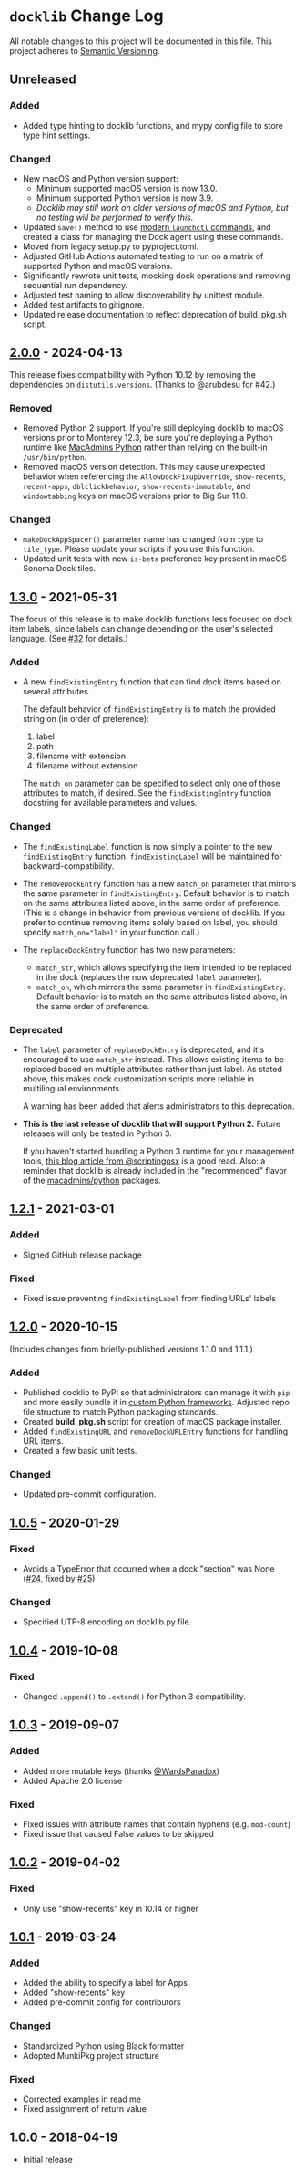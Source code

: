 # `docklib` Change Log

All notable changes to this project will be documented in this file. This project adheres to [Semantic Versioning](http://semver.org/).

## Unreleased

### Added

- Added type hinting to docklib functions, and mypy config file to store type hint settings.

### Changed

- New macOS and Python version support:
    - Minimum supported macOS version is now 13.0.
    - Minimum supported Python version is now 3.9.
    - _Docklib may still work on older versions of macOS and Python, but no testing will be performed to verify this._
- Updated `save()` method to use [modern `launchctl` commands](https://babodee.wordpress.com/2016/04/09/launchctl-2-0-syntax/), and created a class for managing the Dock agent using these commands.
- Moved from legacy setup.py to pyproject.toml.
- Adjusted GitHub Actions automated testing to run on a matrix of supported Python and macOS versions.
- Significantly rewrote unit tests, mocking dock operations and removing sequential run dependency.
- Adjusted test naming to allow discoverability by unittest module.
- Added test artifacts to gitignore.
- Updated release documentation to reflect deprecation of build_pkg.sh script.

## [2.0.0] - 2024-04-13

This release fixes compatibility with Python 10.12 by removing the dependencies on `distutils.versions`. (Thanks to @arubdesu for #42.)

### Removed

- Removed Python 2 support. If you're still deploying docklib to macOS versions prior to Monterey 12.3, be sure you're deploying a Python runtime like [MacAdmins Python](https://github.com/macadmins/python) rather than relying on the built-in `/usr/bin/python`.
- Removed macOS version detection. This may cause unexpected behavior when referencing the `AllowDockFixupOverride`, `show-recents`, `recent-apps`, `dblclickbehavior`, `show-recents-immutable`, and `windowtabbing` keys on macOS versions prior to Big Sur 11.0.

### Changed

- `makeDockAppSpacer()` parameter name has changed from `type` to `tile_type`. Please update your scripts if you use this function.
- Updated unit tests with new `is-beta` preference key present in macOS Sonoma Dock tiles.

## [1.3.0] - 2021-05-31

The focus of this release is to make docklib functions less focused on dock item labels, since labels can change depending on the user's selected language. (See [#32](https://github.com/homebysix/docklib/issues/32) for details.)

### Added

- A new `findExistingEntry` function that can find dock items based on several attributes.

    The default behavior of `findExistingEntry` is to match the provided string on (in order of preference):

    1. label
    2. path
    3. filename with extension
    4. filename without extension

    The `match_on` parameter can be specified to select only one of those attributes to match, if desired. See the `findExistingEntry` function docstring for available parameters and values.

### Changed

- The `findExistingLabel` function is now simply a pointer to the new `findExistingEntry` function. `findExistingLabel` will be maintained for backward-compatibility.

- The `removeDockEntry` function has a new `match_on` parameter that mirrors the same parameter in `findExistingEntry`. Default behavior is to match on the same attributes listed above, in the same order of preference. (This is a change in behavior from previous versions of docklib. If you prefer to continue removing items solely based on label, you should specify `match_on="label"` in your function call.)

- The `replaceDockEntry` function has two new parameters:
    - `match_str`, which allows specifying the item intended to be replaced in the dock (replaces the now deprecated `label` parameter).
    - `match_on`, which mirrors the same parameter in `findExistingEntry`. Default behavior is to match on the same attributes listed above, in the same order of preference.

### Deprecated

- The `label` parameter of `replaceDockEntry` is deprecated, and it's encouraged to use `match_str` instead. This allows existing items to be replaced based on multiple attributes rather than just label. As stated above, this makes dock customization scripts more reliable in multilingual environments.

    A warning has been added that alerts administrators to this deprecation.

- **This is the last release of docklib that will support Python 2.** Future releases will only be tested in Python 3.

    If you haven't started bundling a Python 3 runtime for your management tools, [this blog article from @scriptingosx](https://scriptingosx.com/2020/02/wrangling-pythons/) is a good read. Also: a reminder that docklib is already included in the "recommended" flavor of the [macadmins/python](https://github.com/macadmins/python) packages.

## [1.2.1] - 2021-03-01

### Added

- Signed GitHub release package

### Fixed

- Fixed issue preventing `findExistingLabel` from finding URLs' labels

## [1.2.0] - 2020-10-15

(Includes changes from briefly-published versions 1.1.0 and 1.1.1.)

### Added

- Published docklib to PyPI so that administrators can manage it with `pip` and more easily bundle it in [custom Python frameworks](https://github.com/macadmins/python). Adjusted repo file structure to match Python packaging standards.
- Created __build_pkg.sh__ script for creation of macOS package installer.
- Added `findExistingURL` and `removeDockURLEntry` functions for handling URL items.
- Created a few basic unit tests.

### Changed

- Updated pre-commit configuration.


## [1.0.5] - 2020-01-29

### Fixed

- Avoids a TypeError that occurred when a dock "section" was None ([#24](https://github.com/homebysix/docklib/issues/24), fixed by [#25](https://github.com/homebysix/docklib/pull/25))

### Changed

- Specified UTF-8 encoding on docklib.py file.


## [1.0.4] - 2019-10-08

### Fixed

- Changed `.append()` to `.extend()` for Python 3 compatibility.


## [1.0.3] - 2019-09-07

### Added

- Added more mutable keys (thanks [@WardsParadox](https://github.com/WardsParadox))
- Added Apache 2.0 license

### Fixed

- Fixed issues with attribute names that contain hyphens (e.g. `mod-count`)
- Fixed issue that caused False values to be skipped


## [1.0.2] - 2019-04-02

### Fixed

- Only use "show-recents" key in 10.14 or higher


## [1.0.1] - 2019-03-24

### Added

- Added the ability to specify a label for Apps
- Added "show-recents" key
- Added pre-commit config for contributors

### Changed

- Standardized Python using Black formatter
- Adopted MunkiPkg project structure

### Fixed

- Corrected examples in read me
- Fixed assignment of return value


## 1.0.0 - 2018-04-19

- Initial release


[Unreleased]: https://github.com/homebysix/docklib/compare/v2.0.0...HEAD
[2.0.0]: https://github.com/homebysix/docklib/compare/v1.3.0...v2.0.0
[1.3.0]: https://github.com/homebysix/docklib/compare/v1.2.1...v1.3.0
[1.2.1]: https://github.com/homebysix/docklib/compare/v1.2.0...v1.2.1
[1.2.0]: https://github.com/homebysix/docklib/compare/v1.0.5...v1.2.0
[1.0.5]: https://github.com/homebysix/docklib/compare/v1.0.4...v1.0.5
[1.0.4]: https://github.com/homebysix/docklib/compare/v1.0.3...v1.0.4
[1.0.3]: https://github.com/homebysix/docklib/compare/v1.0.2...v1.0.3
[1.0.2]: https://github.com/homebysix/docklib/compare/v1.0.1...v1.0.2
[1.0.1]: https://github.com/homebysix/docklib/compare/v1.0.0...v1.0.1

